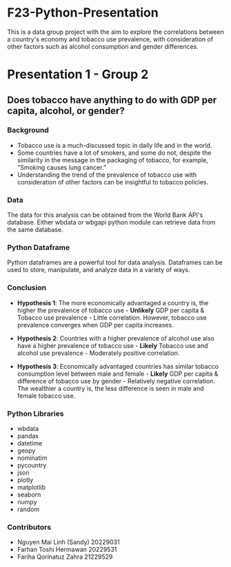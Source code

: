 # F23-Python-Presentation
This is a data group project with the aim to explore the correlations between a country's economy and tobacco use prevalence, with consideration of other factors such as alcohol consumption and gender differences.

# Presentation 1 - Group 2
## Does tobacco have anything to do with GDP per capita, alcohol, or gender?

### Background
- Tobacco use is a much-discussed topic in daily life and in the world.
- Some countries have a lot of smokers, and some do not, despite the similarity in the message in the packaging of tobacco, for example, “Smoking causes lung cancer.”
- Understanding the trend of the prevalence of tobacco use with consideration of other factors can be insightful to tobacco policies.

### Data
The data for this analysis can be obtained from the World Bank API's database. Either wbdata or wbgapi python module can retrieve data from the same database.

### Python Dataframe
Python dataframes are a powerful tool for data analysis. Dataframes can be used to store, manipulate, and analyze data in a variety of ways.

### Conclusion
- **Hypothesis 1**: The more economically advantaged a country is, the higher the prevalence of tobacco use - **Unlikely**
GDP per capita & Tobacco use prevalence - Little correlation. 
However, tobacco use prevalence converges when GDP per capita increases.

- **Hypothesis 2**: Countries with a higher prevalence of alcohol use also have a higher prevalence of tobacco use - **Likely**
Tobacco use and alcohol use prevalence - Moderately positive correlation.

- **Hypothesis 3**: Economically advantaged countries has similar tobacco consumption level between male and female - **Likely**
GDP per capita & difference of tobacco use by gender - Relatively 
negative correlation. The wealthier a country is, the less difference is seen in male and female tobacco use.

### Python Libraries
- wbdata
- pandas
- datetime
- geopy
- nominatim
- pycountry
- json
- plotly
- matplotlib
- seaborn
- numpy
- random

### Contributors
- Nguyen Mai Linh (Sandy) 20229031
- Farhan Toshi Hermawan 20229531
- Fariha Qorinatuz Zahra 21229529
